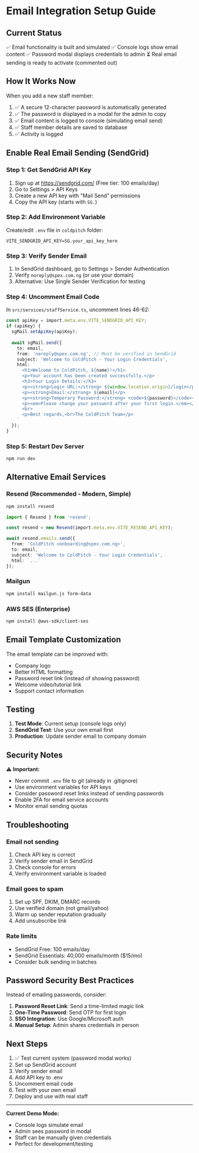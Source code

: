 # Email Integration Setup Guide

## Current Status
✅ Email functionality is built and simulated
✅ Console logs show email content
✅ Password modal displays credentials to admin
⏳ Real email sending is ready to activate (commented out)

## How It Works Now

When you add a new staff member:
1. ✅ A secure 12-character password is automatically generated
2. ✅ The password is displayed in a modal for the admin to copy
3. ✅ Email content is logged to console (simulating email send)
4. ✅ Staff member details are saved to database
5. ✅ Activity is logged

## Enable Real Email Sending (SendGrid)

### Step 1: Get SendGrid API Key
1. Sign up at https://sendgrid.com/ (Free tier: 100 emails/day)
2. Go to Settings > API Keys
3. Create a new API key with "Mail Send" permissions
4. Copy the API key (starts with `SG.`)

### Step 2: Add Environment Variable
Create/edit `.env` file in `coldpitch` folder:
```env
VITE_SENDGRID_API_KEY=SG.your_api_key_here
```

### Step 3: Verify Sender Email
1. In SendGrid dashboard, go to Settings > Sender Authentication
2. Verify `noreply@spex.com.ng` (or use your domain)
3. Alternative: Use Single Sender Verification for testing

### Step 4: Uncomment Email Code
In `src/services/staffService.ts`, uncomment lines 46-62:

```typescript
const apiKey = import.meta.env.VITE_SENDGRID_API_KEY;
if (apiKey) {
  sgMail.setApiKey(apiKey);
  
  await sgMail.send({
    to: email,
    from: 'noreply@spex.com.ng', // Must be verified in SendGrid
    subject: 'Welcome to ColdPitch - Your Login Credentials',
    html: `
      <h1>Welcome to ColdPitch, ${name}!</h1>
      <p>Your account has been created successfully.</p>
      <h3>Your Login Details:</h3>
      <p><strong>Login URL:</strong> ${window.location.origin}/login</p>
      <p><strong>Email:</strong> ${email}</p>
      <p><strong>Temporary Password:</strong> <code>${password}</code></p>
      <p><em>Please change your password after your first login.</em></p>
      <br>
      <p>Best regards,<br>The ColdPitch Team</p>
    `
  });
}
```

### Step 5: Restart Dev Server
```bash
npm run dev
```

## Alternative Email Services

### Resend (Recommended - Modern, Simple)
```bash
npm install resend
```

```typescript
import { Resend } from 'resend';

const resend = new Resend(import.meta.env.VITE_RESEND_API_KEY);

await resend.emails.send({
  from: 'ColdPitch <onboarding@spex.com.ng>',
  to: email,
  subject: 'Welcome to ColdPitch - Your Login Credentials',
  html: `...`
});
```

### Mailgun
```bash
npm install mailgun.js form-data
```

### AWS SES (Enterprise)
```bash
npm install @aws-sdk/client-ses
```

## Email Template Customization

The email template can be improved with:
- Company logo
- Better HTML formatting
- Password reset link (instead of showing password)
- Welcome video/tutorial link
- Support contact information

## Testing

1. **Test Mode**: Current setup (console logs only)
2. **SendGrid Test**: Use your own email first
3. **Production**: Update sender email to company domain

## Security Notes

⚠️ **Important:**
- Never commit `.env` file to git (already in .gitignore)
- Use environment variables for API keys
- Consider password reset links instead of sending passwords
- Enable 2FA for email service accounts
- Monitor email sending quotas

## Troubleshooting

### Email not sending
1. Check API key is correct
2. Verify sender email in SendGrid
3. Check console for errors
4. Verify environment variable is loaded

### Email goes to spam
1. Set up SPF, DKIM, DMARC records
2. Use verified domain (not gmail/yahoo)
3. Warm up sender reputation gradually
4. Add unsubscribe link

### Rate limits
- SendGrid Free: 100 emails/day
- SendGrid Essentials: 40,000 emails/month ($15/mo)
- Consider bulk sending in batches

## Password Security Best Practices

Instead of emailing passwords, consider:
1. **Password Reset Link**: Send a time-limited magic link
2. **One-Time Password**: Send OTP for first login
3. **SSO Integration**: Use Google/Microsoft auth
4. **Manual Setup**: Admin shares credentials in person

## Next Steps

1. ✅ Test current system (password modal works)
2. Set up SendGrid account
3. Verify sender email
4. Add API key to .env
5. Uncomment email code
6. Test with your own email
7. Deploy and use with real staff

---

**Current Demo Mode:**
- Console logs simulate email
- Admin sees password in modal
- Staff can be manually given credentials
- Perfect for development/testing
